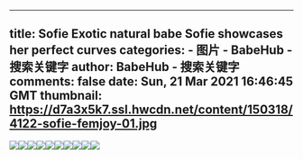 
---
title: Sofie Exotic natural babe Sofie showcases her perfect curves
categories: 
    - 图片
    - BabeHub - 搜索关键字
author: BabeHub - 搜索关键字
comments: false
date: Sun, 21 Mar 2021 16:46:45 GMT
thumbnail: https://d7a3x5k7.ssl.hwcdn.net/content/150318/4122-sofie-femjoy-01.jpg
---

<div>   
<img src="https://d7a3x5k7.ssl.hwcdn.net/content/150318/4122-sofie-femjoy-01.jpg" referrerpolicy="no-referrer"><img src="https://d7a3x5k7.ssl.hwcdn.net/content/150318/4122-sofie-femjoy-02.jpg" referrerpolicy="no-referrer"><img src="https://d7a3x5k7.ssl.hwcdn.net/content/150318/4122-sofie-femjoy-03.jpg" referrerpolicy="no-referrer"><img src="https://d7a3x5k7.ssl.hwcdn.net/content/150318/4122-sofie-femjoy-04.jpg" referrerpolicy="no-referrer"><img src="https://d7a3x5k7.ssl.hwcdn.net/content/150318/4122-sofie-femjoy-05.jpg" referrerpolicy="no-referrer"><img src="https://d7a3x5k7.ssl.hwcdn.net/content/150318/4122-sofie-femjoy-06.jpg" referrerpolicy="no-referrer"><img src="https://d7a3x5k7.ssl.hwcdn.net/content/150318/4122-sofie-femjoy-07.jpg" referrerpolicy="no-referrer"><img src="https://d7a3x5k7.ssl.hwcdn.net/content/150318/4122-sofie-femjoy-08.jpg" referrerpolicy="no-referrer"><img src="https://d7a3x5k7.ssl.hwcdn.net/content/150318/4122-sofie-femjoy-09.jpg" referrerpolicy="no-referrer"><img src="https://d7a3x5k7.ssl.hwcdn.net/content/150318/4122-sofie-femjoy-10.jpg" referrerpolicy="no-referrer">  
</div>
            